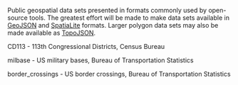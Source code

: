 Public geospatial data sets presented in formats commonly used by open-source tools. The greatest effort will be made to make data sets available in [GeoJSON](http://geojson.org) and [SpatiaLite](http://www.gaia-gis.it/gaia-sins/) formats. Larger polygon data sets may also be made available as [TopoJSON](https://github.com/mbostock/topojson/wiki).

CD113 - 113th Congressional Districts, Census Bureau

milbase - US military bases, Bureau of Transportation Statistics

border_crossings - US border crossings, Bureau of Transportation Statistics